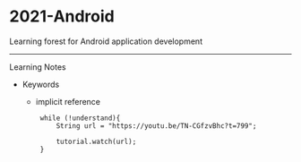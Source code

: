 # 2021-Android
Learning forest for Android application development


---

Learning Notes
- Keywords
    -  implicit reference    
            
            while (!understand){
                String url = "https://youtu.be/TN-CGfzvBhc?t=799";
        
                tutorial.watch(url);
            }
